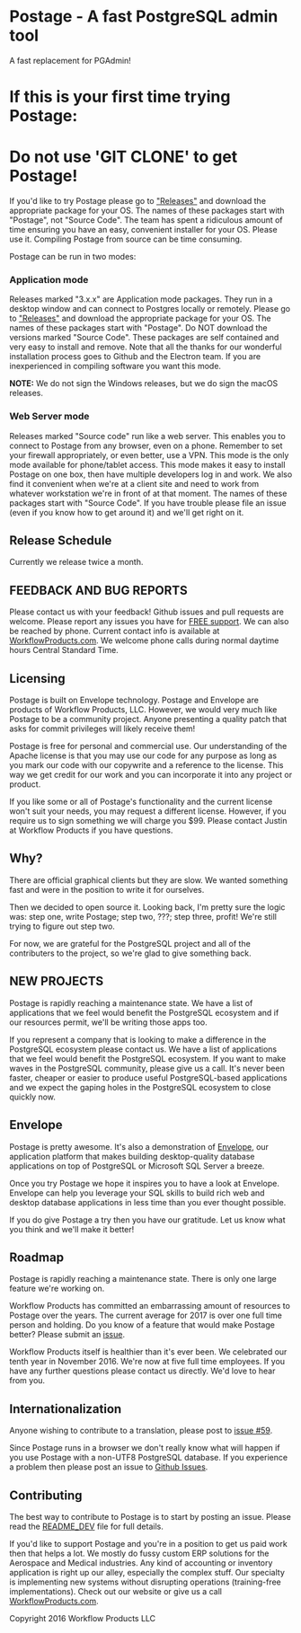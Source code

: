 # Postage - A fast PostgreSQL admin tool 

A fast replacement for PGAdmin!

# If this is your first time trying Postage:
# Do not use 'GIT CLONE' to get Postage!

If you'd like to try Postage please go to ["Releases"](https://github.com/workflowproducts/postage/releases) and download the appropriate package for your OS. The names of these packages start with "Postage", not "Source Code". The team has spent a ridiculous amount of time ensuring you have an easy, convenient installer for your OS. Please use it. Compiling Postage from source can be time consuming. 

Postage can be run in two modes:

### Application mode
Releases marked "3.x.x" are Application mode packages. They run in a desktop window and can connect to Postgres locally or remotely. Please go to ["Releases"](https://github.com/workflowproducts/postage/releases) and download the appropriate package for your OS. The names of these packages start with "Postage". Do NOT download the versions marked "Source Code". These packages are self contained and very easy to install and remove. Note that all the thanks for our wonderful installation process goes to Github and the Electron team. If you are inexperienced in compiling software you want this mode.

**NOTE:** We do not sign the Windows releases, but we do sign the macOS releases.

### Web Server mode
Releases marked "Source code" run like a web server. This enables you to connect to Postage from any browser, even on a phone. Remember to set your firewall appropriately, or even better, use a VPN. This mode is the only mode available for phone/tablet access. This mode makes it easy to install Postage on one box, then have multiple developers log in and work. We also find it convenient when we're at a client site and need to work from whatever workstation we're in front of at that moment. The names of these packages start with "Source Code". If you have trouble please file an issue (even if you know how to get around it) and we'll get right on it. 

## Release Schedule

Currently we release twice a month. 

## FEEDBACK AND BUG REPORTS

Please contact us with your feedback! Github issues and pull requests are welcome. Please report any issues you have for [FREE support](https://github.com/workflowproducts/postage/issues). We can also be reached by phone. Current contact info is available at [WorkflowProducts.com](http://www.workflowproducts.com/about.html). We welcome phone calls during normal daytime hours Central Standard Time.

## Licensing

Postage is built on Envelope technology. Postage and Envelope are products of Workflow Products, LLC. However, we would very much like Postage to be a community project. Anyone presenting a quality patch that asks for commit privileges will likely receive them! 

Postage is free for personal and commercial use. Our understanding of the Apache license is that you may use our code for any purpose as long as you mark our code with our copywrite and a reference to the license. This way we get credit for our work and you can incorporate it into any project or product. 

If you like some or all of Postage's functionality and the current license won't suit your needs, you may request a different license. However, if you require us to sign something we will charge you $99. Please contact Justin at Workflow Products if you have questions. 

## Why?

There are official graphical clients but they are slow. We wanted something fast and were in the position to write it for ourselves.

Then we decided to open source it. Looking back, I'm pretty sure the logic was: step one, write Postage; step two, ???; step three, profit! We're still trying to figure out step two. 

For now, we are grateful for the PostgreSQL project and all of the contributers to the project, so we're glad to give something back. 

## NEW PROJECTS

Postage is rapidly reaching a maintenance state. We have a list of applications that we feel would benefit the PostgreSQL ecosystem and if our resources permit, we'll be writing those apps too. 

If you represent a company that is looking to make a difference in the PostgreSQL ecosystem please contact us. We have a list of applications that we feel would benefit the PostgreSQL ecosystem. If you want to make waves in the PostgreSQL community, please give us a call. It's never been faster, cheaper or easier to produce useful PostgreSQL-based applications and we expect the gaping holes in the PostgreSQL ecosystem to close quickly now. 

## Envelope 

Postage is pretty awesome. It's also a demonstration of [Envelope](https://github.com/workflowproducts/envelope), our application platform that makes building desktop-quality database applications on top of PostgreSQL or Microsoft SQL Server a breeze.

Once you try Postage we hope it inspires you to have a look at Envelope. Envelope can help you leverage your SQL skills to build rich web and desktop database applications in less time than you ever thought possible. 

If you do give Postage a try then you have our gratitude. Let us know what you think and we'll make it better!

## Roadmap

Postage is rapidly reaching a maintenance state. There is only one large feature we're working on.

Workflow Products has committed an embarrassing amount of resources to Postage over the years. The current average for 2017 is over one full time person and holding.  Do you know of a feature that would make Postage better? Please submit an [issue](https://github.com/workflowproducts/postage/issues).

Workflow Products itself is healthier than it's ever been. We celebrated our tenth year in November 2016. We're now at five full time employees. If you have any further questions please contact us directly. We'd love to hear from you.

## Internationalization

Anyone wishing to contribute to a translation, please post to [issue #59](https://github.com/workflowproducts/postage/issues/59).

Since Postage runs in a browser we don't really know what will happen if you use Postage with a non-UTF8 PostgreSQL database. If you experience a problem then please post an issue to [Github Issues](https://github.com/workflowproducts/postage/issues). 

## Contributing

The best way to contribute to Postage is to start by posting an issue. Please read the [README_DEV](https://github.com/workflowproducts/postage/blob/master/README_DEV.md) file for full details.

If you'd like to support Postage and you're in a position to get us paid work then that helps a lot. We mostly do fussy custom ERP solutions for the Aerospace and Medical industries. Any kind of accounting or inventory application is right up our alley, especially the complex stuff. Our specialty is implementing new systems without disrupting operations (training-free implementations). Check out our website or give us a call [WorkflowProducts.com](http://www.workflowproducts.com/about.html).


Copyright 2016 Workflow Products LLC
